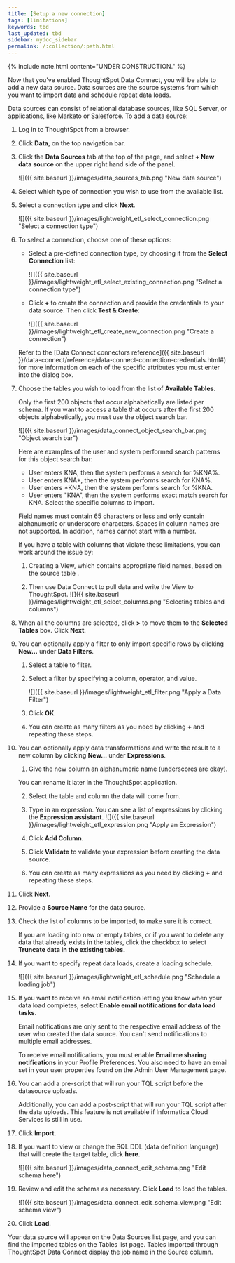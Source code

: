 ```yaml
---
title: [Setup a new connection]
tags: [limitations]
keywords: tbd
last_updated: tbd
sidebar: mydoc_sidebar
permalink: /:collection/:path.html
---
```

{% include note.html content="UNDER CONSTRUCTION." %}

Now that you've enabled ThoughtSpot Data Connect, you will be able to add a new data source. Data sources are the source systems from which you want to import data and schedule repeat data loads.

Data sources can consist of relational database sources, like SQL Server, or applications, like Marketo or Salesforce. To add a data source:

1. Log in to ThoughtSpot from a browser.

2. Click **Data**, on the top navigation bar.

3. Click the **Data Sources** tab at the top of the page, and select **+ New data source** on the upper right hand side of the panel.

     ![]({{ site.baseurl }}/images/data_sources_tab.png "New data source")

4. Select which type of connection you wish to use from the available list.

5. Select a connection type and click **Next**.

     ![]({{ site.baseurl }}/images/lightweight_etl_select_connection.png "Select a connection type")

6. To select a connection, choose one of these options:

    -   Select a pre-defined connection type, by choosing it from the **Select Connection** list:

         ![]({{ site.baseurl }}/images/lightweight_etl_select_existing_connection.png "Select a connection type")

    -   Click **+** to create the connection and provide the credentials to your data source. Then click **Test & Create**:

         ![]({{ site.baseurl }}/images/lightweight_etl_create_new_connection.png "Create a connection")

    Refer to the [Data Connect connectors reference]({{ site.baseurl }}/data-connect/reference/data-connect-connection-credentials.html#) for more information on each of the specific attributes you must enter into the dialog box.

7. Choose the tables you wish to load from the list of **Available Tables**.

    Only the first 200 objects that occur alphabetically are listed per schema. If you want to access a table that occurs after the first 200 objects alphabetically, you must use the object search bar.

     ![]({{ site.baseurl }}/images/data_connect_object_search_bar.png "Object search bar")

    Here are examples of the user and system performed search patterns for this object search bar:

    -   User enters KNA, then the system performs a search for %KNA%.
    -   User enters KNA\*, then the system performs search for KNA%.
    -   User enters \*KNA, then the system performs search for %KNA.
    -   User enters "KNA", then the system performs exact match search for KNA.
    Select the specific columns to import.

   Field names must contain 65 characters or less and only contain alphanumeric or underscore characters. Spaces in column names are not supported. In addition, names cannot start with a number.

    If you have a table with columns that violate these limitations, you can work around the issue by:

    1. Creating a View, which contains appropriate field names, based on the source table .

    2. Then use Data Connect to pull data and write the View to ThoughtSpot.
     ![]({{ site.baseurl }}/images/lightweight_etl_select_columns.png "Selecting tables and columns")

8. When all the columns are selected, click **\>** to move them to the **Selected Tables** box. Click **Next**.

9. You can optionally apply a filter to only import specific rows by clicking **New...** under **Data Filters**.

    1. Select a table to filter.

    2. Select a filter by specifying a column, operator, and value.

         ![]({{ site.baseurl }}/images/lightweight_etl_filter.png "Apply a Data Filter")

    3. Click **OK**.

    4. You can create as many filters as you need by clicking **+** and repeating these steps.

10. You can optionally apply data transformations and write the result to a new column by clicking **New...** under **Expressions**.

    1. Give the new column an alphanumeric name (underscores are okay).

      You can rename it later in the ThoughtSpot application.

    2. Select the table and column the data will come from.

    3. Type in an expression. You can see a list of expressions by clicking the **Expression assistant**.
        ![]({{ site.baseurl }}/images/lightweight_etl_expression.png "Apply an Expression")

    4. Click **Add Column**.

    5. Click **Validate** to validate your expression before creating the data source.

    6. You can create as many expressions as you need by clicking **+** and repeating these steps.

11. Click **Next**.

12. Provide a **Source Name** for the data source.

13. Check the list of columns to be imported, to make sure it is correct.

    If you are loading into new or empty tables, or if you want to delete any data that already exists in the tables, click the checkbox to select **Truncate data in the existing tables.**

14. If you want to specify repeat data loads, create a loading schedule.

     ![]({{ site.baseurl }}/images/lightweight_etl_schedule.png "Schedule a loading job")

15. If you want to receive an email notification letting you know when your data load completes, select **Enable email notifications for data load tasks.**

    Email notifications are only  sent to the respective email address of the user who created the data source. You can't send notifications to multiple email addresses.

    To receive email notifications, you must enable **Email me sharing notifications** in your Profile Preferences. You also need to have an email set in your user properties found on the Admin User Management page.

16. You can add a pre-script that will run your TQL script before the datasource uploads.

    Additionally, you can add a post-script that will run your TQL script after the data uploads. This feature is not available if Informatica Cloud Services is still in use.

17. Click **Import**.

18. If you want to view or change the SQL DDL (data definition language) that will create the target table, click **here**.

     ![]({{ site.baseurl }}/images/data_connect_edit_schema.png "Edit schema here")

19. Review and edit the schema as necessary. Click **Load** to load the tables.

     ![]({{ site.baseurl }}/images/data_connect_edit_schema_view.png "Edit schema view")

20. Click **Load**.

Your data source will appear on the Data Sources list page, and you can find the imported tables on the Tables list page. Tables imported through ThoughtSpot Data Connect display the job name in the Source column.
